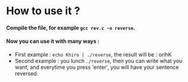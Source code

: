# How to use it ?
#### Compile the file, for example `gcc rev.c -o reverse`.
#### Now you can use it with many ways :
- First example : `echo Khiro | ./reverse`, the result will be : orihK
- Second example : you lunch `./reverse`, then you can write what you want, and everytime you press 'enter', you will have your sentence reversed.
